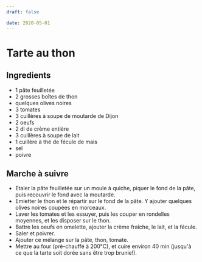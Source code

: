 ```yaml
---
draft: false

date: 2020-05-01
---
```


# Tarte au thon
<!-- more -->

## Ingredients
 - 1 pâte feuilletée
 - 2 grosses boîtes de thon
 - quelques olives noires
 - 3 tomates
 - 3 cuillères à soupe de moutarde de Dijon
 - 2 oeufs
 - 2 dl de crème entière
 - 3 cuillères à soupe de lait
 - 1 cuillère à thé de fécule de mais
 - sel
 - poivre

## Marche à suivre
 - Etaler la pâte feuilletée sur un moule à quiche, piquer le fond de la pâte,
   puis recouvrir le fond avec la moutarde.
 - Emietter le thon et le répartir sur le fond de la pâte. Y ajouter quelques
   olives noires coupées en morceaux.
 - Laver les tomates et les essuyer, puis les couper en rondelles moyennes, et
   les disposer sur le thon.
 - Battre les oeufs en omelette, ajouter la crème fraîche, le lait, et la
   fécule.
 - Saler et poivrer.
 - Ajouter ce mélange sur la pâte, thon, tomate.
 - Mettre au four (pré-chauffé à 200°C), et cuire environ 40 min (jusqu'à ce que
   la tarte soit dorée sans être trop brunie!).
